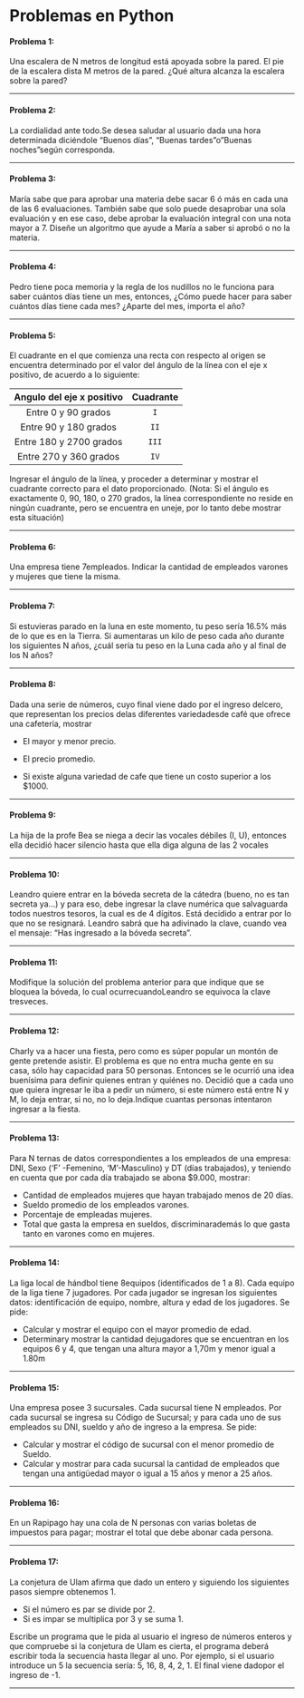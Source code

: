 # Problemas en Python

#### Problema 1:
Una escalera de N metros de longitud está apoyada sobre la pared. El pie de la escalera dista M metros de la pared. ¿Qué altura alcanza la escalera sobre la pared?

---

#### Problema 2: 
La cordialidad ante todo.Se desea saludar al usuario dada una hora determinada diciéndole “Buenos días”, “Buenas tardes”o”Buenas noches”según corresponda.

---

#### Problema 3: 
María sabe que para aprobar una materia debe sacar 6 ó más en cada una de las 6 evaluaciones. También sabe que solo puede desaprobar una sola evaluación y en ese caso, debe aprobar la evaluación integral con una nota mayor a 7. Diseñe un algoritmo que ayude a María a saber si aprobó o no la materia.

---

#### Problema 4: 
Pedro tiene poca memoria y la regla de los nudillos no le funciona para saber cuántos días tiene un mes, entonces, ¿Cómo puede hacer para saber cuántos días tiene cada mes? ¿Aparte del mes, importa el año?

---

#### Problema 5: 
El cuadrante en el que comienza una recta con respecto al origen se encuentra determinado por el valor del ángulo de la línea con el eje x positivo, de acuerdo a lo siguiente: 

|Angulo del eje x positivo|Cuadrante|
|:-----------------------:|:-------:|
|Entre 0 y 90 grados|`I`|
|Entre 90 y 180 grados|`II`|
|Entre 180 y 2700 grados|`III`|
|Entre 270 y 360 grados|`IV`|

Ingresar  el  ángulo  de  la  línea, y  proceder  a determinar  y  mostrar  el  cuadrante  correcto  para  el  dato proporcionado. (Nota: Si el ángulo es exactamente 0, 90, 180, o 270 grados, la línea correspondiente no reside en ningún cuadrante, pero se encuentra en uneje, por lo tanto debe mostrar esta situación)

---

#### Problema 6: 
Una empresa tiene 7empleados. Indicar la cantidad de empleados varones y mujeres que tiene la misma.

---

#### Problema 7: 
Si  estuvieras  parado  en  la  luna  en  este  momento,  tu peso  sería  16.5% más de  lo  que  es  en  la Tierra.  Si aumentaras un kilo de peso cada año durante los siguientes N años, ¿cuál sería tu peso en la Luna cada año y al final de los N años?

---

#### Problema 8: 
Dada una serie de números, cuyo final viene dado por el ingreso delcero, que representan los precios delas diferentes variedadesde café que ofrece una cafetería, mostrar

+ El mayor y menor precio.

+ El precio promedio.

+ Si existe alguna variedad de cafe que tiene un costo superior a los $1000.

---

#### Problema 9: 
La hija de la profe Bea se niega a decir las vocales débiles (I, U), entonces ella decidió hacer silencio hasta que ella diga alguna de las 2 vocales

---

#### Problema 10: 
Leandro quiere entrar en la bóveda secreta de la cátedra (bueno, no es tan secreta ya...) y para eso, debe ingresar la clave numérica que salvaguarda todos nuestros tesoros, la cual es de 4 dígitos. Está decidido a entrar por lo que no se resignará. Leandro sabrá que ha adivinado la clave, cuando vea el mensaje: “Has ingresado a la bóveda secreta”.

---

#### Problema 11: 
Modifique  la  solución  del  problema  anterior  para  que  indique  que  se  bloquea  la  bóveda,  lo  cual  ocurrecuandoLeandro se equivoca la clave tresveces.

---

#### Problema 12: 
Charly va a hacer una fiesta, pero como es súper popular un montón de gente pretende asistir. El problema es que no entra mucha gente en su casa, sólo hay capacidad para 50 personas. Entonces se le ocurrió una idea buenísima para definir quienes entran y quiénes no. Decidió que a cada uno que quiera ingresar le iba a pedir un número, si este número está entre N y M, lo deja entrar, si no, no lo deja.Indique cuantas personas intentaron ingresar a la fiesta.

---

#### Problema 13: 
Para N ternas de datos correspondientes a los empleados de una empresa: DNI, Sexo (‘F’ -Femenino, ‘M’-Masculino)  y  DT  (días  trabajados),  y  teniendo  en  cuenta  que  por  cada  día  trabajado  se  abona  $9.000, mostrar:

+ Cantidad de empleados mujeres que hayan trabajado menos de 20 días.
+ Sueldo promedio de los empleados varones.
+ Porcentaje de empleadas mujeres.
+ Total  que  gasta  la  empresa  en  sueldos,  discriminarademás  lo  que  gasta  tanto  en  varones  como  en mujeres.

---

#### Problema 14: 
La liga local de hándbol tiene 8equipos (identificados de 1 a 8). Cada equipo de la liga tiene 7 jugadores. Por cada jugador se ingresan los siguientes datos: identificación de equipo, nombre, altura y edad de los jugadores. Se pide:

+ Calcular y mostrar el equipo con el mayor promedio de edad.
+ Determinary mostrar la cantidad dejugadores que se encuentran en los equipos 6 y 4, que tengan una altura mayor a 1,70m y menor igual a 1.80m

---

#### Problema 15: 
Una empresa posee 3 sucursales. Cada sucursal tiene N empleados. Por cada sucursal se ingresa su Código de Sucursal; y para cada uno de sus empleados su DNI, sueldo y año de ingreso a la empresa. Se pide:

+ Calcular y mostrar el código de sucursal con el menor promedio de Sueldo.
+ Calcular  y mostrar  para  cada  sucursal  la  cantidad  de  empleados  que  tengan  una  antigüedad mayor  o igual a 15 años y menor a 25 años.

---

#### Problema 16: 
En un Rapipago hay una cola de N personas con varias boletas de impuestos para pagar; mostrar el total que debe abonar cada persona.

---

#### Problema 17: 
La conjetura de Ulam afirma que dado un entero y siguiendo los siguientes pasos siempre obtenemos 1.

+ Si el número es par se divide por 2.
+ Si es impar se multiplica por 3 y se suma 1.

Escribe un programa que le pida al usuario el ingreso de números enteros y que compruebe si la conjetura de  Ulam  es  cierta,  el  programa  deberá  escribir  toda  la  secuencia  hasta  llegar  al  uno.  Por  ejemplo,  si  el usuario introduce un 5 la secuencia sería: 5, 16, 8, 4, 2, 1. El final viene dadopor el ingreso de -1.

---
